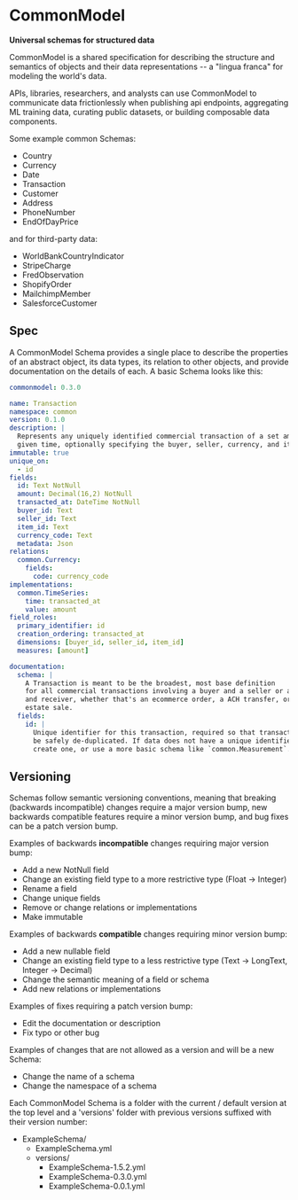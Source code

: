 # CommonModel

**Universal schemas for structured data**

CommonModel is a shared specification for describing the structure and semantics
of objects and their data representations -- a "lingua franca"
for modeling the world's data.

APIs, libraries, researchers, and analysts can use CommonModel to communicate
data frictionlessly when publishing api endpoints, aggregating ML training data,
curating public datasets, or building composable data components.

<!--
As an example, the Common Model Repository defines a `WorldBankCountryIndicator` schema
that conforms to data from the Worldbank api endpoint for country indicators. Here is
an abbreviated snippet of that schema -->

Some example common Schemas:

- Country
- Currency
- Date
- Transaction
- Customer
- Address
- PhoneNumber
- EndOfDayPrice

and for third-party data:

- WorldBankCountryIndicator
- StripeCharge
- FredObservation
- ShopifyOrder
- MailchimpMember
- SalesforceCustomer

## Spec

A CommonModel Schema provides a single place to describe the properties of an abstract object, its data types, its relation to other objects, and provide documentation on the details of each. A basic Schema looks like this:

```yaml
commonmodel: 0.3.0

name: Transaction
namespace: common
version: 0.1.0
description: |
  Represents any uniquely identified commercial transaction of a set amount at a
  given time, optionally specifying the buyer, seller, currency, and item transacted.
immutable: true
unique_on:
  - id
fields:
  id: Text NotNull
  amount: Decimal(16,2) NotNull
  transacted_at: DateTime NotNull
  buyer_id: Text
  seller_id: Text
  item_id: Text
  currency_code: Text
  metadata: Json
relations:
  common.Currency:
    fields:
      code: currency_code
implementations:
  common.TimeSeries:
    time: transacted_at
    value: amount
field_roles:
  primary_identifier: id
  creation_ordering: transacted_at
  dimensions: [buyer_id, seller_id, item_id]
  measures: [amount]

documentation:
  schema: |
    A Transaction is meant to be the broadest, most base definition
    for all commercial transactions involving a buyer and a seller or a sender
    and receiver, whether that's an ecommerce order, a ACH transfer, or a real
    estate sale.
  fields:
    id: |
      Unique identifier for this transaction, required so that transactions can
      be safely de-duplicated. If data does not have a unique identifier, either
      create one, or use a more basic schema like `common.Measurement`.
```

## Versioning

Schemas follow semantic versioning conventions, meaning that breaking (backwards
incompatible) changes require a major version bump, new backwards
compatible features require a minor version bump, and bug fixes can be a patch
version bump.

Examples of backwards **incompatible** changes requiring major version bump:

- Add a new NotNull field
- Change an existing field type to a more restrictive type (Float -> Integer)
- Rename a field
- Change unique fields
- Remove or change relations or implementations
- Make immutable

Examples of backwards **compatible** changes requiring minor version bump:

- Add a new nullable field
- Change an existing field type to a less restrictive type (Text -> LongText, Integer -> Decimal)
- Change the semantic meaning of a field or schema
- Add new relations or implementations

Examples of fixes requiring a patch version bump:

- Edit the documentation or description
- Fix typo or other bug

Examples of changes that are not allowed as a version and will be a new Schema:

- Change the name of a schema
- Change the namespace of a schema

Each CommonModel Schema is a folder with the current / default version
at the top level and a 'versions' folder with previous versions suffixed
with their version number:

- ExampleSchema/
  - ExampleSchema.yml
  - versions/
    - ExampleSchema-1.5.2.yml
    - ExampleSchema-0.3.0.yml
    - ExampleSchema-0.0.1.yml
